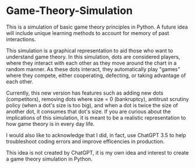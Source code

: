 # Game-Theory-Simulation
This is a simulation of basic game theory principles in Python. A future idea will include unique learning methods to account for memory of past interactions.

This simulation is a graphical representation to aid those who want to understand game theory. In this simulation, dots are considered players, where they interact with each other as they move around the chart in a random manner. As these dots interact, they automatically play "games" where they compete, either cooperating, defecting, or taking advantage of each other.

Currently, this new version has features such as adding new dots (competitors), removing dots where size = 0 (bankruptcy), antitrust scrutiny policy (when a dot's size is too big), and when a dot is twice the size of another dot, it consumes that dot's size. If you are curious about the implications of this simulation, it is meant to be a realistic representation to how game theory is in every day life. 

I would also like to acknowledge that I did, in fact, use ChatGPT 3.5 to help troubleshoot coding errors and improve efficencies in production.

This idea is not created by ChatGPT, it is my own idea and interest to create a game theory simulation in Python.
